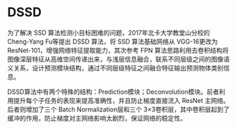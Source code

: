 # DSSD

为了解决 SSD 算法检测小目标困难的问题，2017年北卡大学教堂山分校的 Cheng-Yang Fu等提出 DSSD 算法，将 SSD 算法基础网络从 VGG-16更改为 ResNet-101，增强网络特征提取能力，其次参考 FPN 算法思路利用去卷积结构将图像深层特征从高维空间传递出来，与浅层信息融合，联系不同层级之间的图像语义关系，设计预测模块结构，通过不同层级特征之间融合特征输出预测物体类别信息。

DSSD算法中有两个特殊的结构：Prediction模块；Deconvolution模块。前者利用提升每个子任务的表现来提高准确性，并且防止梯度直接流入 ResNet 主网络。后者则增加了三个 Batch Normalization层和三个 3×3卷积层，其中卷积层起到了缓冲的作用，防止梯度对主网络影响太剧烈，保证网络的稳定性。

